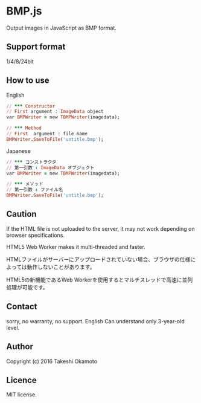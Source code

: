 # BMP.js
Output images in JavaScript as BMP format.  

## Support format  
1/4/8/24bit

## How to use 

English

```rb
// *** Constructor   
// First argument : ImageData object  
var BMPWriter = new TBMPWriter(imagedata);

// *** Method  
// First  argument : file name
BMPWriter.SaveToFile('untitle.bmp');

```

Japanese  
```rb
// *** コンストラクタ   
// 第一引数 : ImageData オブジェクト  
var BMPWriter = new TBMPWriter(imagedata);

// *** メソッド  
// 第一引数 : ファイル名
BMPWriter.SaveToFile('untitle.bmp');

``` 

## Caution
If the HTML file is not uploaded to the server, it may not work depending on browser specifications.

HTML5 Web Worker makes it multi-threaded and faster.  

HTMLファイルがサーバーにアップロードされていない場合、ブラウザの仕様によっては動作しないことがあります。

HTML5の新機能であるWeb Workerを使用するとマルチスレッドで高速に並列処理が可能です。

## Contact
sorry, no warranty, no support. English Can understand only 3-year-old level.  

## Author
Copyright (c) 2016 Takeshi Okamoto

## Licence
MIT license.  

